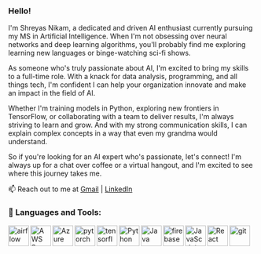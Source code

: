 ### Hello!

I'm Shreyas Nikam, a dedicated and driven AI enthusiast currently pursuing my MS in Artificial Intelligence. When I'm not obsessing over neural networks and deep learning algorithms, you'll probably find me exploring learning new languages or binge-watching sci-fi shows.

As someone who's truly passionate about AI, I'm excited to bring my skills to a full-time role. With a knack for data analysis, programming, and all things tech, I'm confident I can help your organization innovate and make an impact in the field of AI.

Whether I'm training models in Python, exploring new frontiers in TensorFlow, or collaborating with a team to deliver results, I'm always striving to learn and grow. And with my strong communication skills, I can explain complex concepts in a way that even my grandma would understand.

So if you're looking for an AI expert who's passionate, let's connect!  I'm always up for a chat over coffee or a virtual hangout, and I'm excited to see where this journey takes me.

📫 Reach out to me at <a href="mailto:nik4m.5hreyas@gmail.com">Gmail</a> | <a href="https://www.linkedin.com/in/nikam-shreyas">LinkedIn</a>


### 🔨 Languages and Tools:
<a href="https://www.astronomer.io/?utm_term=airflow&utm_campaign=ch.sem_br.nonbrand_tp.prs_tgt.airflow-general_mt.xct_rgn.namer_lng.eng_dv.all_con.airflow-general&utm_source=google&utm_medium=sem&gclid=Cj0KCQjwuLShBhC_ARIsAFod4fJoAyBzsnPJ4uwnf5EyFm9zvj231i_RuatwxIfOiUgpuXUuBjKEJg4aAgG2EALw_wcB" target="_blank"> <img align="left" src="https://static-00.iconduck.com/assets.00/airflow-icon-512x512-tpr318yf.png" alt="airflow" height="42px"/> </a> 
<a href="https://aws.amazon.com/pm/sagemaker/?trk=8987dd52-6f33-407a-b89b-a7ba025c913c&sc_channel=ps&ef_id=Cj0KCQjwuLShBhC_ARIsAFod4fKRAtnmTd5dyGVs5yCdtI_0B90ku93MELaYmyQATTuxi2_Nv8B2RtkaAsglEALw_wcB:G:s&s_kwcid=AL!4422!3!532502995192!e!!g!!aws%20sagemaker!11206038603!113600690367" target="_blank"> <img align="left" src="https://miro.medium.com/v2/resize:fit:300/1*jbYRQa6__lU3EAzdkA_fJw.png" alt="AWS Sagemaker" height="42px"/> </a> 

<a href="https://azure.microsoft.com/en-us/free/search/?ef_id=_k_Cj0KCQjwuLShBhC_ARIsAFod4fJMvuORgoBlhhbYkyD2UtX9FxIjKbn1GHSUvdN_OubfONTTda04ltgaAl0TEALw_wcB_k_&OCID=AIDcmm5edswduu_SEM_k_Cj0KCQjwuLShBhC_ARIsAFod4fJMvuORgoBlhhbYkyD2UtX9FxIjKbn1GHSUvdN_OubfONTTda04ltgaAl0TEALw_wcB_k_&gclid=Cj0KCQjwuLShBhC_ARIsAFod4fJMvuORgoBlhhbYkyD2UtX9FxIjKbn1GHSUvdN_OubfONTTda04ltgaAl0TEALw_wcB" target="_blank"> <img align="left" src="https://upload.wikimedia.org/wikipedia/commons/thumb/f/fa/Microsoft_Azure.svg/2048px-Microsoft_Azure.svg.png" alt="Azure" height="42px"/> </a> 

<a href="https://pytorch.org/" target="_blank"> <img align="left" src="https://raw.githubusercontent.com/rahul-jha98/github_readme_icons/main/language_and_tools/square/pytorch/pytorch.svg" alt="pytorch" height="42px"/> </a> 
<a href="https://www.tensorflow.org" target="_blank"> <img align="left" src="https://raw.githubusercontent.com/rahul-jha98/github_readme_icons/main/language_and_tools/square/tensorflow/tensorflow.svg" alt="tensorflow" height="42px"/> </a> 
<a href="https://www.python.org" target="_blank"><img align="left" alt="Python" height ="42px" src="https://raw.githubusercontent.com/rahul-jha98/github_readme_icons/main/language_and_tools/square/python/python.svg"></a>
<a href="https://www.java.com" target="_blank"><img align="left" alt="Java" height ="42px" src="https://raw.githubusercontent.com/rahul-jha98/github_readme_icons/main/language_and_tools/square/java/java.svg"></a>
<a href="https://firebase.google.com/" target="_blank"> <img align="left" src="https://raw.githubusercontent.com/rahul-jha98/github_readme_icons/main/language_and_tools/square/firebase/firebase.svg" alt="firebase" height ="42px"/> </a>
<a href="https://developer.mozilla.org/en-US/docs/Web/JavaScript" target="_blank"> <img align="left" alt="JavaScript" height ="42px"  src="https://raw.githubusercontent.com/rahul-jha98/github_readme_icons/main/language_and_tools/square/javascript/javascript.svg"> </a>
<a href="https://reactjs.org/" target="_blank"> <img align="left" alt="React" height ="42px" src="https://raw.githubusercontent.com/rahul-jha98/github_readme_icons/main/language_and_tools/square/react/react.svg"></a>
<a href="https://git-scm.com/" target="_blank"> <img src="https://raw.githubusercontent.com/rahul-jha98/github_readme_icons/main/language_and_tools/square/git-scm/git-scm.svg" align="left" alt="git" height='42px'/> </a>

<br>

<!---
nikam-shreyas/nikam-shreyas is a ✨ special ✨ repository because its `README.md` (this file) appears on your GitHub profile.
You can click the Preview link to take a look at your changes.
--->
